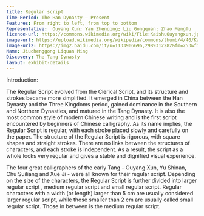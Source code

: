 ```yaml
---
title: Regular script
Time-Period: The Han Dynasty – Present 
Features: From right to left, from top to bottom
Representative:  Ouyang Xun; Yan Zhenqing; Liu Gongquan; Zhao Mengfu
licence-url: https://commons.wikimedia.org/wiki/File:KaishuOuyangxun.jpg
image-url: https://upload.wikimedia.org/wikipedia/commons/thumb/4/40/KaishuOuyangxun.jpg/816px-KaishuOuyangxun.jpg?20110121190620
image-url2: https://img2.baidu.com/it/u=1133906696,2989312282&fm=253&fmt=auto&app=138&f=JPEG?w=285&h=499
Name: Jiuchenggong Liquan Ming
Discovery: The Tang Dynasty
layout: exhibit-details
---
```

Introduction:

The Regular Script evolved from the Clerical Script, and its structure and strokes became more simplified. It emerged in China between the Han Dynasty and the Three Kingdoms period, gained dominance in the Southern and Northern Dynasties, and matured in the Tang Dynasty. It is also the most common style of modern Chinese writing and is the first script encountered by beginners of Chinese calligraphy. As its name implies, the Regular Script is regular, with each stroke placed slowly and carefully on the paper. The structure of the Regular Script is rigorous, with square shapes and straight strokes. There are no links between the structures of characters, and each stroke is independent. As a result, the script as a whole looks very regular and gives a stable and dignified visual experience.

The four great calligraphers of the early Tang - Ouyang Xun, Yu Shinan, Chu Suiliang and Xue Ji - were all known for their regular script. Depending on the size of the characters, the Regular Script is further divided into larger regular script , medium regular script and small regular script. Regular characters with a width (or length) larger than 5 cm are usually considered larger regular script, while those smaller than 2 cm are usually called small regular script. Those in between is the medium regular script.